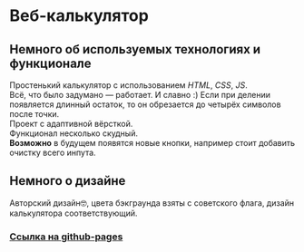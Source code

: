 # Веб-калькулятор
## Немного об используемых технологиях и функционале  
Простенький калькулятор с использованием *HTML*, *CSS*, *JS*.  
Всё, что было задумано — работает. И славно :)
Если при делении появляется длинный остаток, то он обрезается до четырёх символов после точки.  
 Проект с адаптивной вёрсткой.      
Функционал несколько скудный.   
__Возможно__ в будущем появятся новые кнопки, например стоит добавить очистку всего инпута.  
## Немного о дизайне 
Авторский дизайн🤓, цвета бэкграунда взяты с советского флага, дизайн калькулятора соответствующий.  
### [Ссылка на github-pages](https://hvny.github.io/web-calculator/)
 

